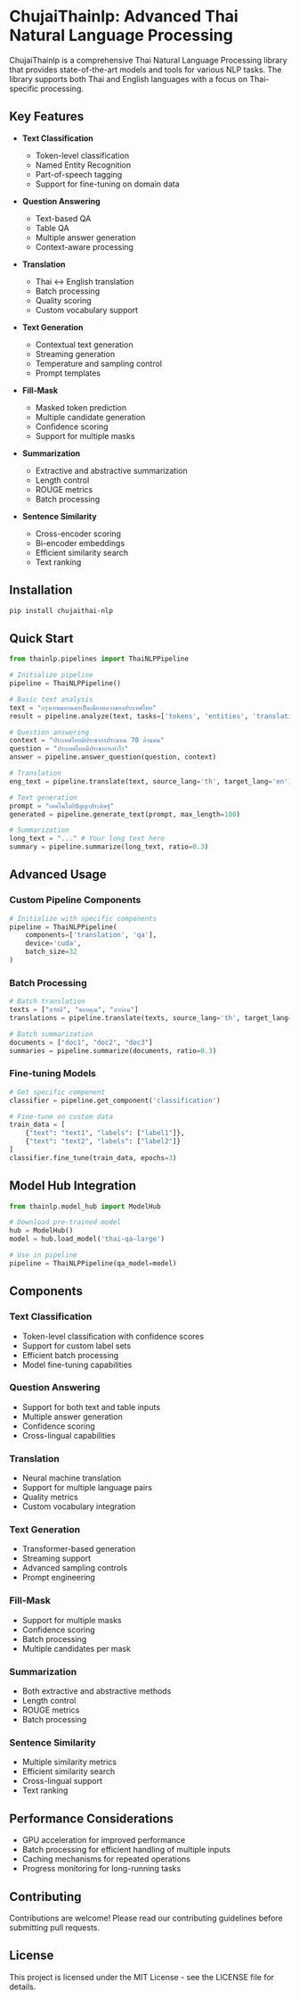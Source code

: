 # ChujaiThainlp: Advanced Thai Natural Language Processing

ChujaiThainlp is a comprehensive Thai Natural Language Processing library that provides state-of-the-art models and tools for various NLP tasks. The library supports both Thai and English languages with a focus on Thai-specific processing.

## Key Features

- **Text Classification**
  - Token-level classification
  - Named Entity Recognition
  - Part-of-speech tagging
  - Support for fine-tuning on domain data

- **Question Answering**
  - Text-based QA
  - Table QA
  - Multiple answer generation
  - Context-aware processing

- **Translation**
  - Thai ↔ English translation
  - Batch processing
  - Quality scoring
  - Custom vocabulary support

- **Text Generation**
  - Contextual text generation
  - Streaming generation
  - Temperature and sampling control
  - Prompt templates

- **Fill-Mask**
  - Masked token prediction
  - Multiple candidate generation
  - Confidence scoring
  - Support for multiple masks

- **Summarization**
  - Extractive and abstractive summarization
  - Length control
  - ROUGE metrics
  - Batch processing

- **Sentence Similarity**
  - Cross-encoder scoring
  - Bi-encoder embeddings
  - Efficient similarity search
  - Text ranking

## Installation

```bash
pip install chujaithai-nlp
```

## Quick Start

```python
from thainlp.pipelines import ThaiNLPPipeline

# Initialize pipeline
pipeline = ThaiNLPPipeline()

# Basic text analysis
text = "กรุงเทพมหานครเป็นเมืองหลวงของประเทศไทย"
result = pipeline.analyze(text, tasks=['tokens', 'entities', 'translation'])

# Question answering
context = "ประเทศไทยมีประชากรประมาณ 70 ล้านคน"
question = "ประเทศไทยมีประชากรเท่าไร"
answer = pipeline.answer_question(question, context)

# Translation
eng_text = pipeline.translate(text, source_lang='th', target_lang='en')

# Text generation
prompt = "เทคโนโลยีปัญญาประดิษฐ์"
generated = pipeline.generate_text(prompt, max_length=100)

# Summarization
long_text = "..." # Your long text here
summary = pipeline.summarize(long_text, ratio=0.3)
```

## Advanced Usage

### Custom Pipeline Components

```python
# Initialize with specific components
pipeline = ThaiNLPPipeline(
    components=['translation', 'qa'],
    device='cuda',
    batch_size=32
)
```

### Batch Processing

```python
# Batch translation
texts = ["สวัสดี", "ขอบคุณ", "ลาก่อน"]
translations = pipeline.translate(texts, source_lang='th', target_lang='en')

# Batch summarization
documents = ["doc1", "doc2", "doc3"]
summaries = pipeline.summarize(documents, ratio=0.3)
```

### Fine-tuning Models

```python
# Get specific component
classifier = pipeline.get_component('classification')

# Fine-tune on custom data
train_data = [
    {"text": "text1", "labels": ["label1"]},
    {"text": "text2", "labels": ["label2"]}
]
classifier.fine_tune(train_data, epochs=3)
```

## Model Hub Integration

```python
from thainlp.model_hub import ModelHub

# Download pre-trained model
hub = ModelHub()
model = hub.load_model('thai-qa-large')

# Use in pipeline
pipeline = ThaiNLPPipeline(qa_model=model)
```

## Components

### Text Classification

- Token-level classification with confidence scores
- Support for custom label sets
- Efficient batch processing
- Model fine-tuning capabilities

### Question Answering

- Support for both text and table inputs
- Multiple answer generation
- Confidence scoring
- Cross-lingual capabilities

### Translation

- Neural machine translation
- Support for multiple language pairs
- Quality metrics
- Custom vocabulary integration

### Text Generation

- Transformer-based generation
- Streaming support
- Advanced sampling controls
- Prompt engineering

### Fill-Mask

- Support for multiple masks
- Confidence scoring
- Batch processing
- Multiple candidates per mask

### Summarization

- Both extractive and abstractive methods
- Length control
- ROUGE metrics
- Batch processing

### Sentence Similarity

- Multiple similarity metrics
- Efficient similarity search
- Cross-lingual support
- Text ranking

## Performance Considerations

- GPU acceleration for improved performance
- Batch processing for efficient handling of multiple inputs
- Caching mechanisms for repeated operations
- Progress monitoring for long-running tasks

## Contributing

Contributions are welcome! Please read our contributing guidelines before submitting pull requests.

## License

This project is licensed under the MIT License - see the LICENSE file for details.
